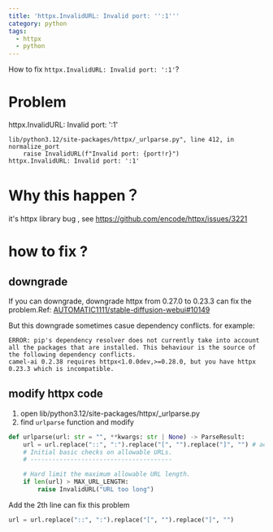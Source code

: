 ```yaml
---
title: 'httpx.InvalidURL: Invalid port: '':1'''
category: python
tags:
  - httpx
  - python
---
```


How to fix `httpx.InvalidURL: Invalid port: ':1'`?

# Problem

httpx.InvalidURL: Invalid port: ':1'

```
lib/python3.12/site-packages/httpx/_urlparse.py", line 412, in normalize_port
    raise InvalidURL(f"Invalid port: {port!r}")
httpx.InvalidURL: Invalid port: ':1'
```

#  Why this happen？

it's httpx library bug , see https://github.com/encode/httpx/issues/3221

# how to fix ?

## downgrade
If you can  downgrade, downgrade httpx from 0.27.0 to 0.23.3 can fix the problem.Ref: [AUTOMATIC1111/stable-diffusion-webui#10149](https://github.com/AUTOMATIC1111/stable-diffusion-webui/issues/10149)

But this downgrade sometimes casue dependency conflicts. for example:

```shell
ERROR: pip's dependency resolver does not currently take into account all the packages that are installed. This behaviour is the source of the following dependency conflicts.
camel-ai 0.2.38 requires httpx<1.0.0dev,>=0.28.0, but you have httpx 0.23.3 which is incompatible.
```

## modify httpx code

1. open lib/python3.12/site-packages/httpx/_urlparse.py
2. find `urlparse` function and modify

```python
def urlparse(url: str = "", **kwargs: str | None) -> ParseResult:
    url = url.replace("::", ":").replace("[", "").replace("]", "") # add this line
    # Initial basic checks on allowable URLs.
    # ---------------------------------------

    # Hard limit the maximum allowable URL length.
    if len(url) > MAX_URL_LENGTH:
        raise InvalidURL("URL too long")
```

Add the 2th line can fix this problem

```python
url = url.replace("::", ":").replace("[", "").replace("]", "")
```

